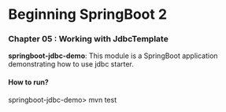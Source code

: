 # Beginning SpringBoot 2


### Chapter 05 : Working with JdbcTemplate

**springboot-jdbc-demo**: This module is a SpringBoot application demonstrating how to use jdbc starter.

#### How to run?

springboot-jdbc-demo> mvn test

